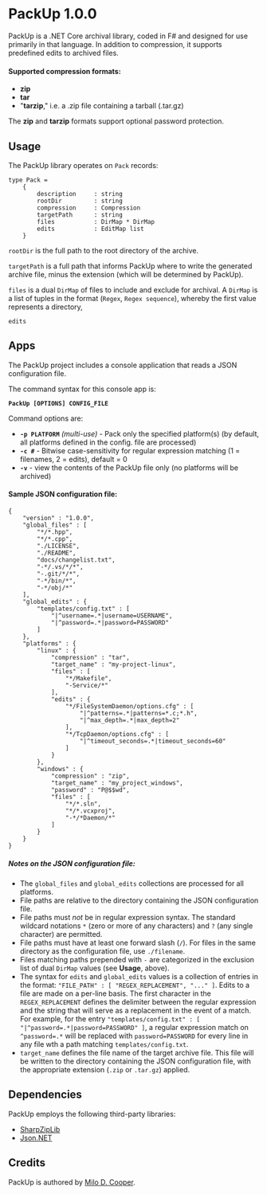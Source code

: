 # PackUp 1.0.0
PackUp is a .NET Core archival library, coded in F# and designed for use primarily in that language.  In addition to compression, it supports predefined edits to archived files.

#### Supported compression formats:
- **zip**
- **tar**
- "**tarzip**," i.e. a .zip file containing a tarball (.tar.gz)

The **zip** and **tarzip** formats support optional password protection.

## Usage
The PackUp library operates on `Pack` records:
```
type Pack =
    {
        description     : string
        rootDir         : string
        compression     : Compression
        targetPath      : string
        files           : DirMap * DirMap
        edits           : EditMap list
    }
```
`rootDir` is the full path to the root directory of the archive.

`targetPath` is a full path that informs PackUp where to write the generated archive file, minus the extension (which will be determined by PackUp).

`files` is a dual `DirMap` of files to include and exclude for archival.  A `DirMap` is a list of tuples in the format (`Regex`, `Regex sequence`), whereby the first value represents a directory, 

`edits`


## Apps
The PackUp project includes a console application that reads a JSON configuration file.

The command syntax for this console app is:

**`PackUp [OPTIONS] CONFIG_FILE`**

Command options are:

- **`-p PLATFORM`** _(multi-use)_ - Pack only the specified platform(s) (by default, all platforms defined in the config. file are processed)
- **`-c #`** - Bitwise case-sensitivity for regular expression matching (1 = filenames, 2 = edits), default = 0
- **`-v`** - view the contents of the PackUp file only (no platforms will be archived)

#### Sample JSON configuration file:
```
{
	"version" : "1.0.0",
	"global_files" : [
		"*/*.hpp",
		"*/*.cpp",
		"./LICENSE",
		"./README",
		"docs/changelist.txt",
		"-*/.vs/*/*",
		"-.git/*/*",
		"-*/bin/*",
		"-*/obj/*"
	],
	"global_edits" : {
		"templates/config.txt" : [
			"|^username=.*|username=USERNAME",
			"|^password=.*|password=PASSWORD"
		]
	},
	"platforms" : {
		"linux" : {
			"compression" : "tar",
			"target_name" : "my-project-linux",
			"files" : [
				"*/Makefile",
				"-Service/*"
			],
			"edits" : {
				"*/FileSystemDaemon/options.cfg" : [
					"|^patterns=.*|patterns=*.c;*.h",
					"|^max_depth=.*|max_depth=2"
				],
				"*/TcpDaemon/options.cfg" : [
					"|^timeout_seconds=.*|timeout_seconds=60"
				]
			}
		},
		"windows" : {
			"compression" : "zip",
			"target_name" : "my_project_windows",
			"password" : "P@$$wd",
			"files" : [
				"*/*.sln",
				"*/*.vcxproj",
				"-*/*Daemon/*"
			]
		}
	}
}
```
##### Notes on the JSON configuration file:
- The `global_files` and `global_edits` collections are processed for all platforms.
- File paths are relative to the directory containing the JSON configuration file.
- File paths must _not_ be in regular expression syntax.  The standard wildcard notations `*` (zero or more of any characters) and `?` (any single character) are permitted.
- File paths must have at least one forward slash (`/`).  For files in the same directory as the configuration file, use `./filename`.
- Files matching paths prepended with `-` are categorized in the exclusion list of dual `DirMap` values (see **Usage**, above).
- The syntax for `edits` and `global_edits` values is a collection of entries in the format: `"FILE_PATH" : [ "REGEX_REPLACEMENT", "..." ]`. Edits to a file are made on a per-line basis.  The first character in the `REGEX_REPLACEMENT` defines the delimiter between the regular expression and the string that will serve as a replacement in the event of a match. For example, for the  entry `"templates/config.txt" : [ "|^password=.*|password=PASSWORD" ]`, a regular expression match on `^password=.*` will be replaced with `password=PASSWORD` for every line in any file wth a path matching `templates/config.txt`.
- `target_name` defines the file name of the target archive file.  This file will be written to the directory containing the JSON configuration file, with the appropriate extension (`.zip` or `.tar.gz`) applied.

## Dependencies
PackUp employs the following third-party libraries:

- [SharpZipLib](https://github.com/PingmanTools/SharpZipLib)
- [Json.NET](https://www.newtonsoft.com/json)

## Credits
PackUp is authored by [Milo D. Cooper](https://www.miloonline.net).

